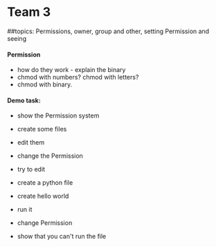 # Team 3
##topics: Permissions, owner, group and other, setting Permission and seeing

#### Permission
  - how do they work - explain the binary
  - chmod with numbers? chmod with letters?
  - chmod with binary.

#### Demo task:
- show the Permission system
- create some files
- edit them
- change the Permission
- try to edit

- create a python file
- create hello world
- run it
- change Permission
- show that you can't run the file
